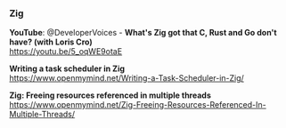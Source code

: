 ### Zig

**YouTube**: @DeveloperVoices - **What's Zig got that C, Rust and Go don't have?
(with Loris Cro)**  
https://youtu.be/5_oqWE9otaE

**Writing a task scheduler in Zig**  
https://www.openmymind.net/Writing-a-Task-Scheduler-in-Zig/

**Zig: Freeing resources referenced in multiple threads**  
https://www.openmymind.net/Zig-Freeing-Resources-Referenced-In-Multiple-Threads/
